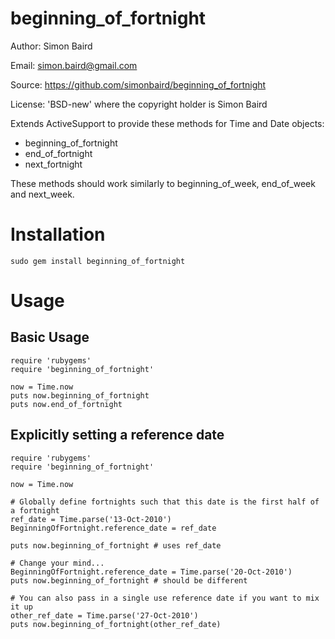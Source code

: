 beginning_of_fortnight
======================

Author: Simon Baird

Email: simon.baird@gmail.com

Source: https://github.com/simonbaird/beginning_of_fortnight

License: 'BSD-new' where the copyright holder is Simon Baird

Extends ActiveSupport to provide these methods for Time and Date objects:

* beginning_of_fortnight
* end_of_fortnight
* next_fortnight

These methods should work similarly to beginning_of_week, end_of_week and next_week.

Installation
============
    sudo gem install beginning_of_fortnight

Usage
=====

Basic Usage
-----------

    require 'rubygems'
    require 'beginning_of_fortnight'

    now = Time.now
    puts now.beginning_of_fortnight
    puts now.end_of_fortnight

Explicitly setting a reference date
-----------------------------------

    require 'rubygems'
    require 'beginning_of_fortnight'

    now = Time.now

    # Globally define fortnights such that this date is the first half of a fortnight
    ref_date = Time.parse('13-Oct-2010')
    BeginningOfFortnight.reference_date = ref_date

    puts now.beginning_of_fortnight # uses ref_date

    # Change your mind...
    BeginningOfFortnight.reference_date = Time.parse('20-Oct-2010')
    puts now.beginning_of_fortnight # should be different

    # You can also pass in a single use reference date if you want to mix it up
    other_ref_date = Time.parse('27-Oct-2010')
    puts now.beginning_of_fortnight(other_ref_date)

